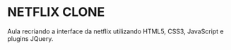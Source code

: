 # NETFLIX CLONE 
<p>Aula recriando a interface da netflix utilizando HTML5, CSS3, JavaScript e plugins JQuery.</p>


